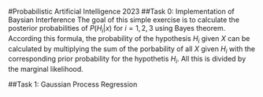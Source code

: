 #Probabilistic Artificial Intelligence 2023
##Task 0: Implementation of Baysian Interference
The goal of this simple exercise is to calculate the posterior probabilities of $P(H_i|x)$ for $i=1,2,3$ using Bayes theorem. According this formula, the probability of the hypothesis $H_i$ given $X$ can be calculated by multiplying the sum of the porbability of all $X$ given $H_i$ with the corresponding prior probability for the hypothetis $H_i$. All this is divided by the marginal likelihood.

##Task 1: Gaussian Process Regression
